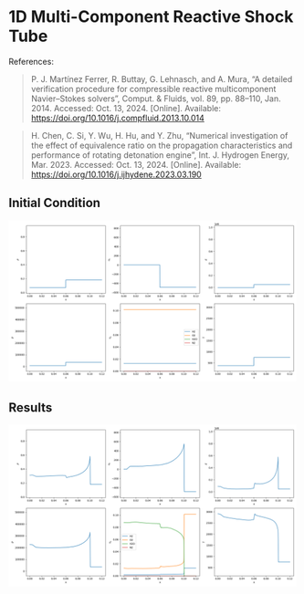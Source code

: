 # 1D Multi-Component Reactive Shock Tube

References:
> P. J. Martínez Ferrer, R. Buttay, G. Lehnasch, and A. Mura, “A detailed verification procedure for compressible reactive multicomponent Navier–Stokes solvers”, Comput. & Fluids, vol. 89, pp. 88–110, Jan. 2014. Accessed: Oct. 13, 2024. [Online]. Available: https://doi.org/10.1016/j.compfluid.2013.10.014

> H. Chen, C. Si, Y. Wu, H. Hu, and Y. Zhu, “Numerical investigation of the effect of equivalence ratio on the propagation characteristics and performance of rotating detonation engine”, Int. J. Hydrogen Energy, Mar. 2023. Accessed: Oct. 13, 2024. [Online]. Available: https://doi.org/10.1016/j.ijhydene.2023.03.190

## Initial Condition

![Initial Condition](initial.png)

## Results

![Results](result.png)